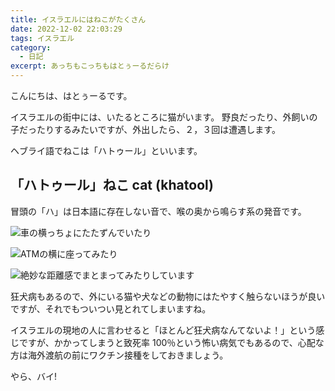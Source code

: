 ```yaml
---
title: イスラエルにはねこがたくさん
date: 2022-12-02 22:03:29
tags: イスラエル
category:
  - 日記
excerpt: あっちもこっちもはとぅーるだらけ
---
```


こんにちは、はとぅーるです。

イスラエルの街中には、いたるところに猫がいます。
野良だったり、外飼いの子だったりするみたいですが、外出したら、２，３回は遭遇します。

ヘブライ語でねこは「ハトゥール」といいます。

## 「ハトゥール」ねこ cat (khatool)

冒頭の「ハ」は日本語に存在しない音で、喉の奥から鳴らす系の発音です。

![車の横っちょにたたずんでいたり](/images/ねこ１.jpg)

![ATMの横に座ってみたり](/images/ねこ２.jpg)

![絶妙な距離感でまとまってみたりしています](/images/ねこ３.jpg)

狂犬病もあるので、外にいる猫や犬などの動物にはたやすく触らないほうが良いですが、それでもついつい見とれてしまいますね。

イスラエルの現地の人に言わせると「ほとんど狂犬病なんてないよ！」という感じですが、かかってしまうと致死率 100％という怖い病気でもあるので、心配な方は海外渡航の前にワクチン接種をしておきましょう。

やら、バイ!
